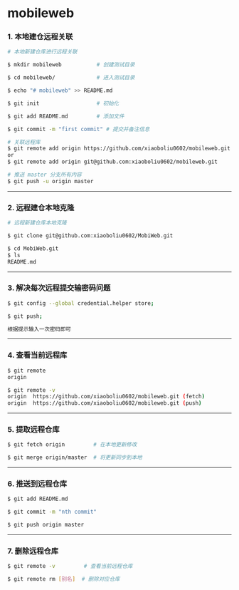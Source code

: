 # mobileweb

### 1. 本地建仓远程关联

```sh
# 本地新建仓库进行远程关联

$ mkdir mobileweb           # 创建测试目录

$ cd mobileweb/             # 进入测试目录

$ echo "# mobileweb" >> README.md

$ git init                  # 初始化

$ git add README.md         # 添加文件

$ git commit -m "first commit" # 提交并备注信息

# 关联远程库
$ git remote add origin https://github.com/xiaoboliu0602/mobileweb.git
or
$ git remote add origin git@github.com:xiaoboliu0602/mobileweb.git

# 推送 master 分支所有内容
$ git push -u origin master

```
---
### 2. 远程建仓本地克隆
```sh
# 远程新建仓库本地克隆

$ git clone git@github.com:xiaoboliu0602/MobiWeb.git

$ cd MobiWeb.git
$ ls
README.md

```
---
### 3. 解决每次远程提交输密码问题

```sh
$ git config --global credential.helper store;

$ git push;

根据提示输入一次密码即可

```
---
### 4. 查看当前远程库

```sh
$ git remote
origin

$ git remote -v
origin  https://github.com/xiaoboliu0602/mobileweb.git (fetch)
origin  https://github.com/xiaoboliu0602/mobileweb.git (push)

```
---
### 5. 提取远程仓库

```sh
$ git fetch origin         # 在本地更新修改

$ git merge origin/master  # 将更新同步到本地

```
---
### 6. 推送到远程仓库

```sh
$ git add README.md

$ git commit -m "nth commit"

$ git push origin master

```
---
### 7. 删除远程仓库

```sh
$ git remote -v         # 查看当前远程仓库

$ git remote rm [别名]  # 删除对应仓库
```